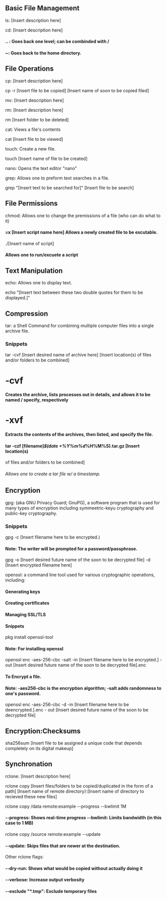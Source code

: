 ## Basic File Management

ls: [Insert description here]

cd: [Insert description here]
#### .. : Goes back one level; can be combinded with /
#### ~: Goes back to the home directory.


## File Operations

cp: [Insert description here]

cp -r [Insert file to be copied] [Insert name of soon to be copied filed]

mv: [Insert description here]

rm: [Insert description here]

rm [Insert folder to be deleted]

cat: Views a file's contents

cat [Insert file to be viewed]

touch: Create a new file.

touch [Insert name of file to be created]


nano: Opens the text editor "nano"

grep: Allows one to preform text searches in a file.

grep "[Insert text to be searched for]" [Insert file to be search]


## File Permissions

chmod: Allows one to change the premissions of a file (who can do what to it)
#### =x [Insert script name here] Allows a newly created file to be excutable. 

./[Insert name of script]
#### Allows one to run/excuete a script


## Text Manipulation

echo: Allows one to display text.

echo "[Insert text between these two double quotes for them to be displayed.]"

## Compression

tar: a Shell Command for combining multiple computer files into a single archive file. 


### Snippets
tar -cvf [Insert desired name of archive here] [Insert location(s) 
of files and/or folders to be combined]

# -cvf
#### Creates the archive, lists processes out in details, and allows it to be named / specify, respectively

# -xvf
#### Extracts the contents of the archives, then listed, and specify the file.

#### tar -czf [filename]_$(date +%Y%m%d_%H%M%S).tar.gz [Insert location(s) 
of files and/or folders to be combined]
###### Allows one to create a tar file w/ a timestamp.


## Encryption

gpg: (aka GNU Privacy Guard; GnuPG), a software program that is used for 
many types of encryption including symmeetric-keyu cryptography and public-key cryptography.

### Snippets

gpg -c [Insert filename here to be encrypted.)
#### Note: The writer will be prompted for a password/passphrase.

gpg -o [Insert desired future name of the soon to be decrypted file] -d [Insert encrypted filename here]


openssl: a command line tool used for various cryptographic operations, including:
#### Generating keys
#### Creating certificates
#### Managing SSL/TLS


#### Snippets

pkg install openssl-tool 
#### Note: For installing openssl

openssl enc -aes-256-cbc -salt -in [Insert filename here to be encrypted.] -out [Insert desired future name of the soon to be decrypted file].enc
#### To Encrypt a file.
#### Note: -aes256-cbc is the encryption algorithm; -salt adds randomness to one's password. 


openssl enc -aes-256-cbc -d -in [Insert filename here to be deencrypted.].enc - out [Insert desired future name of the soon to be decrypted file]


## Encryption:Checksums

sha256sum [Insert file to be assigned a unique code that depends completely on its digital makeup]




## Synchronation

rclone: [Insert description here]

rclone copy [Insert files/folders to be copied/duplicated in the form of a path] [Insert name of remote  directory}:[Insert name of directory to recieved these new files]

rclone copy /data remote:example --progress --bwlimit 1M
#### --progress: Shows real-time progress --bwlimit: Limits bandwidth (in this case to 1 MB)

rclone copy /source remote:example --update
#### --update: Skips files that are newer at the destination. 

Other rclone flags:
#### --dry-run: Shows what would be copied without actually doing it
#### --verbose: Increase output verbosity
#### --exclude "*.tmp": Exclude temporary files
